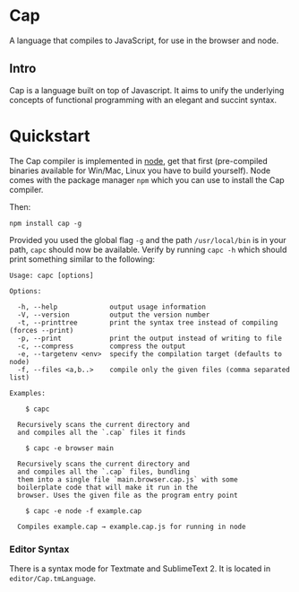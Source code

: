 # Cap

A language that compiles to JavaScript, for use in the browser and node.

## Intro

Cap is a language built on top of Javascript. It aims to unify the underlying concepts of
functional programming with an elegant and succint syntax.

# Quickstart

The Cap compiler is implemented in [node](http://nodejs.org), get that first (pre-compiled binaries available for Win/Mac, Linux you have to build yourself). Node comes with the package manager `npm` which you can use to install the Cap compiler.

Then:

	npm install cap -g

Provided you used the global flag `-g` and the path `/usr/local/bin` is in your path, `capc` should now be available. Verify by running `capc -h` which should print something similar to the following:


    Usage: capc [options]

    Options:

      -h, --help             output usage information
      -V, --version          output the version number
      -t, --printtree        print the syntax tree instead of compiling (forces --print)
      -p, --print            print the output instead of writing to file
      -c, --compress         compress the output
      -e, --targetenv <env>  specify the compilation target (defaults to node)
      -f, --files <a,b..>    compile only the given files (comma separated list)

    Examples:

        $ capc

      Recursively scans the current directory and
      and compiles all the `.cap` files it finds

        $ capc -e browser main

      Recursively scans the current directory and
      and compiles all the `.cap` files, bundling
      them into a single file `main.browser.cap.js` with some
      boilerplate code that will make it run in the
      browser. Uses the given file as the program entry point

        $ capc -e node -f example.cap

      Compiles example.cap → example.cap.js for running in node

### Editor Syntax

There is a syntax mode for Textmate and SublimeText 2. It is located in `editor/Cap.tmLanguage`.